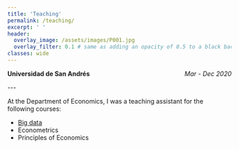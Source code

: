 ```yaml
---
title: 'Teaching'
permalink: /teaching/
excerpt: ' '
header:
  overlay_image: /assets/images/P001.jpg
  overlay_filter: 0.1 # same as adding an opacity of 0.5 to a black background
classes: wide
---
```


<p style="text-align:left;">
    <strong>Universidad de San Andrés</strong>
    <span style="float:right;">
        <i>Mar - Dec 2020</i>
    </span>
</p>
---

At the Department of Economics, I was a teaching assistant for the following courses:

* [Big data](https://bigdataudesa.weebly.com/) 
* Econometrics
* Principles of Economics
